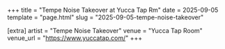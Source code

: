+++
title = "Tempe Noise Takeover at Yucca Tap Rm"
date = 2025-09-05
template = "page.html"
slug = "2025-09-05-tempe-noise-takeover"

[extra]
artist = "Tempe Noise Takeover"
venue = "Yucca Tap Room"
venue_url = "https://www.yuccatap.com/"
+++
